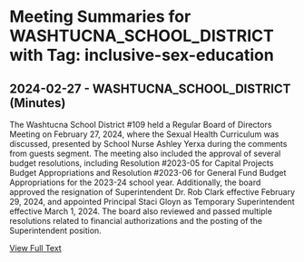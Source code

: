 # Meeting Summaries for WASHTUCNA_SCHOOL_DISTRICT with Tag: inclusive-sex-education

## 2024-02-27 - WASHTUCNA_SCHOOL_DISTRICT (Minutes)

The Washtucna School District #109 held a Regular Board of Directors Meeting on February 27, 2024, where the Sexual Health Curriculum was discussed, presented by School Nurse Ashley Yerxa during the comments from guests segment. The meeting also included the approval of several budget resolutions, including Resolution #2023-05 for Capital Projects Budget Appropriations and Resolution #2023-06 for General Fund Budget Appropriations for the 2023-24 school year. Additionally, the board approved the resignation of Superintendent Dr. Rob Clark effective February 29, 2024, and appointed Principal Staci Gloyn as Temporary Superintendent effective March 1, 2024. The board also reviewed and passed multiple resolutions related to financial authorizations and the posting of the Superintendent position.

[View Full Text](https://raw.githubusercontent.com/VoronoiPerspectives/WashingtonStateSchoolBoardExplorer/refs/heads/main/data/countries/usa/states/wa/counties/adams/school_boards/washtucna_school_district/2024/processed/2024-02-27-board-minutes.txt)

